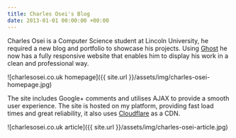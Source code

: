 ```yaml
---
title: Charles Osei's Blog
date: 2013-01-01 00:00:00 +00:00
---
```


Charles Osei is a Computer Science student at Lincoln University, he required a new blog and portfolio to showcase his projects. Using [Ghost](https://ghost.org/) he now has a fully responsive website that enables him to display his work in a clean and professional way.

![charlesosei.co.uk homepage]({{ site.url }}/assets/img/charles-osei-homepage.jpg)

The site includes Google+ comments and utilises AJAX to provide a smooth user experience. The site is hosted on my platform, providing fast load times and great reliability, it also uses [Cloudflare](https://www.cloudflare.com/) as a CDN.

![charlesosei.co.uk article]({{ site.url }}/assets/img/charles-osei-article.jpg)